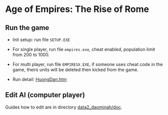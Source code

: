 # Age of Empires: The Rise of Rome

## Run the game

* Init setup: run file `SETUP.EXE`

* For single player, run file `empires.exe`, cheat enabled, population limit from 200 to 1000.

* For multi player, run file `EMPIRESX.EXE`, if someone uses cheat code in the game, theirs units will be deleted then kicked from the game.

* Run detail: [HuongDan.htm](HuongDan.htm)

## Edit AI (computer player)

Guides how to edit are in directory [data2_daominah/doc](data2_daominah/doc/readme_about_ai.md). 
